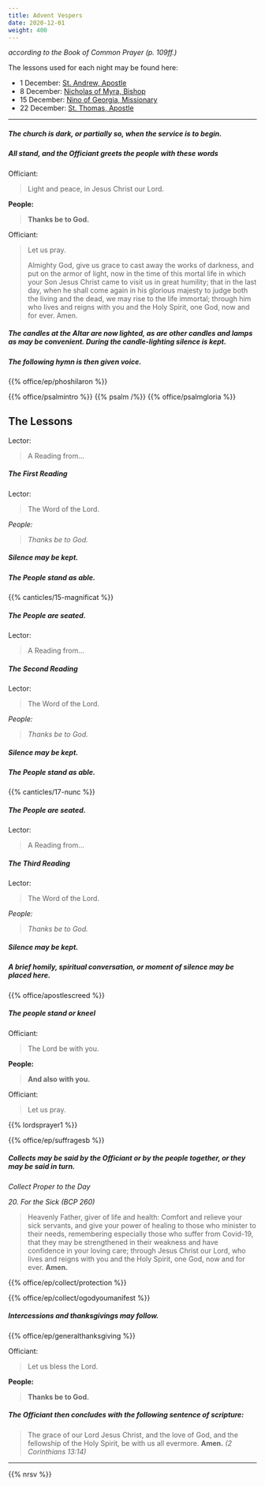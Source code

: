 ```yaml
---
title: Advent Vespers
date: 2020-12-01
weight: 400
---
```

_according to the Book of Common Prayer (p. 109ff.)_

The lessons used for each night may be found here:

- 1 December: [St. Andrew, Apostle](https://lectionarypage.net/YearABC/HolyDays/Andrew.html)
- 8 December: [Nicholas of Myra, Bishop](https://lectionarypage.net/LesserFF/Dec/Nicholas.html)
- 15 December: [Nino of Georgia, Missionary](https://lectionarypage.net/LesserFF/Dec/Nino.html)
- 22 December: [St. Thomas, Apostle](https://lectionarypage.net/YearABC/HolyDays/Thomas.html)

------------

##### The church is dark, or partially so, when the service is to begin.

##### All stand, and the Officiant greets the people with these words

Officiant:
> Light and peace, in Jesus Christ our Lord.

**People:**
> **Thanks be to God.**

Officiant:
> Let us pray.
>
> Almighty God, give us grace to cast away the works of darkness, and put on the armor of light, now in the time of this mortal life in which your Son Jesus Christ came to visit us in great humility; that in the last day, when he shall come again in his glorious majesty to judge both the living and the dead, we may rise to the life immortal; through him who lives and reigns with you and the Holy Spirit, one God, now and for ever. Amen.

##### The candles at the Altar are now lighted, as are other candles and lamps as may be convenient. During the candle-lighting silence is kept.

##### The following hymn is then given voice.

{{% office/ep/phoshilaron %}}

{{% office/psalmintro %}}
{{% psalm /%}}
{{% office/psalmgloria %}}

## The Lessons
Lector:
> A Reading from...

##### The First Reading

Lector:
> The Word of the Lord.

*People:*
> *Thanks be to God.*

##### Silence may be kept.

##### The People stand as able.
{{% canticles/15-magnificat %}}
##### The People are seated.

Lector:
> A Reading from...

##### The Second  Reading

Lector:
> The Word of the Lord.

*People:*
> *Thanks be to God.*

##### Silence may be kept.

##### The People stand as able.
{{% canticles/17-nunc %}}
##### The People are seated.

Lector:
> A Reading from...

##### The Third Reading

Lector:
> The Word of the Lord.

*People:*
> *Thanks be to God.*

##### Silence may be kept.

##### A brief homily, spiritual conversation, or moment of silence may be placed here.

{{% office/apostlescreed %}}


##### The people stand or kneel
Officiant:
> The Lord be with you.

**People:**
> **And also with you.**

Officiant:
> Let us pray.

{{% lordsprayer1 %}}

{{% office/ep/suffragesb %}}

##### Collects may be said by the Officiant or by the people together, or they may be said in turn.

_Collect Proper to the Day_

_20. For the Sick (BCP 260)_
> Heavenly Father, giver of life and health: Comfort and relieve your sick servants, and give your power of healing to those who minister to their needs, remembering especially those who suffer from Covid-19, that they may be strengthened in their weakness and have confidence in your loving care; through Jesus Christ our Lord, who lives and reigns with you and the Holy Spirit, one God, now and for ever.  **Amen.**

{{% office/ep/collect/protection %}}

{{% office/ep/collect/ogodyoumanifest %}}

##### Intercessions and thanksgivings may follow.

{{% office/ep/generalthanksgiving %}}

Officiant:
> Let us bless the Lord.

**People:**
> **Thanks be to God.**

##### The Officiant then concludes with the following sentence of scripture:
> The grace of our Lord Jesus Christ, and the love of God, and the fellowship of the Holy Spirit, be with us all evermore.
**Amen.** _(2 Corinthians 13:14)_

--------------

{{% nrsv %}}
